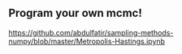 ## Program your own mcmc!
<https://github.com/abdulfatir/sampling-methods-numpy/blob/master/Metropolis-Hastings.ipynb>
